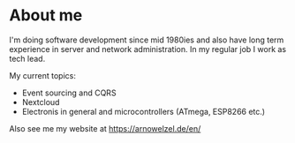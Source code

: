 # About me

I'm doing software development since mid 1980ies and also have long term experience in server and network administration. In my regular job I work as tech lead.

My current topics:

- Event sourcing and CQRS
- Nextcloud
- Electronis in general and microcontrollers (ATmega, ESP8266 etc.)

Also see me my website at https://arnowelzel.de/en/
